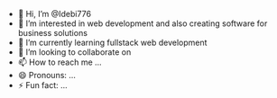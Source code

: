 - 👋 Hi, I’m @Idebi776
- 👀 I’m interested in web development and also creating software for business solutions
- 🌱 I’m currently learning fullstack web development
- 💞️ I’m looking to collaborate on 
- 📫 How to reach me ...
- 😄 Pronouns: ...
- ⚡ Fun fact: ...

<!---
Idebi776/Idebi776 is a ✨ special ✨ repository because its `README.md` (this file) appears on your GitHub profile.
You can click the Preview link to take a look at your changes.
--->
